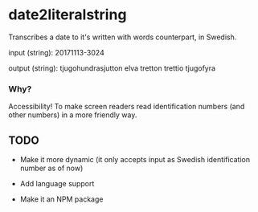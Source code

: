 # date2literalstring
Transcribes a date to it's written with words counterpart, in Swedish.

input (string): 20171113-3024

output (string): tjugohundrasjutton elva tretton trettio tjugofyra

### Why? 
Accessibility! To make screen readers read identification numbers (and other numbers) in a more friendly way.

## TODO

* Make it more dynamic (it only accepts input as Swedish identification number as of now)

* Add language support

* Make it an NPM package
